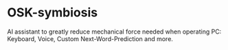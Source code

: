 # OSK-symbiosis
AI assistant to greatly reduce mechanical force needed when operating PC: Keyboard, Voice, Custom Next-Word-Prediction and more.
